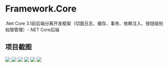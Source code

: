 # Framework.Core
.Net Core 3.1前后端分离开发框架（切面日志、缓存、事务、依赖注入、按钮级别权限管理）-   NET Core后端
## 项目截图
<img src='https://raw.githubusercontent.com/Post781937858/Framework.Core/master/Framework.Core/images/uploader/Icon/main.PNG'>
<img src='https://raw.githubusercontent.com/Post781937858/Framework.Core/master/Framework.Core/images/uploader/Icon/main2.PNG'>
<img src='https://raw.githubusercontent.com/Post781937858/Framework.Core/master/Framework.Core/images/uploader/Icon/mian1.PNG'>
<img src='https://raw.githubusercontent.com/Post781937858/Framework.Core/master/Framework.Core/images/uploader/Icon/mian3.PNG'>
<img src='https://raw.githubusercontent.com/Post781937858/Framework.Core/master/Framework.Core/images/uploader/Icon/mian4.PNG'>
<img src='https://raw.githubusercontent.com/Post781937858/Framework.Core/master/Framework.Core/images/uploader/Icon/mian5.PNG'>

 
